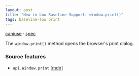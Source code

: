 ```yaml
---
layout: post
title: "New in Low Baseline Support: window.print()"
tags: baseline-low print
---
```


[caniuse](https://caniuse.com/?search=print) · [spec](https://html.spec.whatwg.org/multipage/timers-and-user-prompts.html#printing)

The `window.print()` method opens the browser's print dialog.

### Source features

- ``api.Window.print`` [[mdn]](https://developer.mozilla.org/en-US/search?q=api.Window.print)
